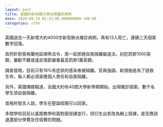 ```yaml
---
layout: post
title: 英國約有40間大學出現確診病例
date: 2020-09-29 02:23:08.000000000 +08:00
categories: rthk
---
```


英國過去一天新增大約4000宗新型肺炎確診病例，再有13人死亡，連續三天個案數字回落。 

政府針對英格蘭地區頒佈法令，周一起拒絕自我隔離屬違法，初犯罰款1000英鎊，屢勸不聽或違反情節嚴重最高罰款1萬英鎊。

調查發現，目前只有18%有症狀的感染者被隔離。官員強調，新措施是為了拯救生命，每人都必須承擔個人責任和自我隔離。

另外，英國傳媒報道，全國大約有40間大學新學期開始，出現確診個案，數千名學生須自我隔離。

首相府發言人說，學生在聖誕假期可以回家。

多間學校目前以遙距教學和面對面授課並行，但衍生出若改為網上授課，是否應該退還部分學費及住宿費的問題。
